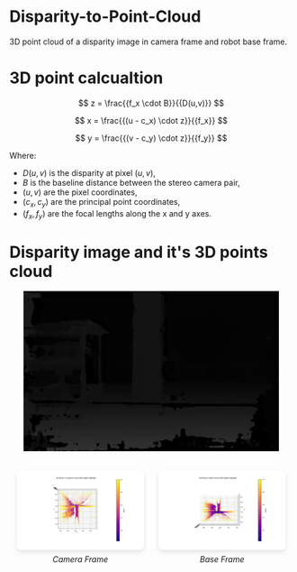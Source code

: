 # Disparity-to-Point-Cloud
3D point cloud of a disparity image in camera frame and robot base frame.

# 3D point calcualtion

$$
z = \frac{{f_x \cdot B}}{{D(u,v)}}
$$

$$
x = \frac{{(u - c_x) \cdot z}}{{f_x}}
$$

$$
y = \frac{{(v - c_y) \cdot z}}{{f_y}}
$$

Where:
- $D(u,v)$ is the disparity at pixel $(u,v)$,
- $B$ is the baseline distance between the stereo camera pair,
- $(u,v)$ are the pixel coordinates,
- $(c_x, c_y)$ are the principal point coordinates,
- $(f_x, f_y)$ are the focal lengths along the x and y axes.

# Disparity image and it's 3D points cloud

<div style="text-align: center;">
  <img src="Assignment/Disparity.png" alt="Disparity Image" style="max-width: 90%; height: auto;">
</div>

<div style="display: flex; justify-content: space-around; align-items: flex-start; margin-top: 20px;">
  <div style="flex: 0 0 45%; padding: 10px;">
    <img src="Assignment/camera_frame.png" alt="Camera Frame" style="max-width: 100%; height: auto; border-radius: 8px; box-shadow: 0 4px 8px rgba(0, 0, 0, 0.1);">
    <p style="text-align: center; font-style: italic; margin-top: 5px;">Camera Frame</p>
  </div>
  <div style="flex: 0 0 45%; padding: 10px;">
    <img src="Assignment/base_frame.png" alt="Base Frame" style="max-width: 100%; height: auto; border-radius: 8px; box-shadow: 0 4px 8px rgba(0, 0, 0, 0.1);">
    <p style="text-align: center; font-style: italic; margin-top: 5px;">Base Frame</p>
  </div>
</div>




